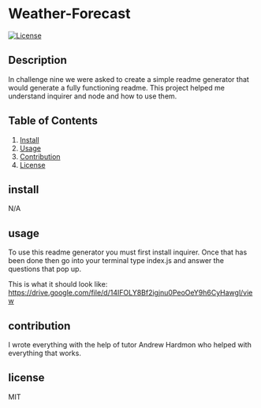 # Weather-Forecast
  [![License](https://img.shields.io/badge/License-MIT-blue.svg)](https://opensource.org/licenses/MIT)
## Description
In challenge nine we were asked to create a simple readme generator that would generate a fully functioning readme. This project helped me understand inquirer and node and how to use them. 
## Table of Contents
1. [Install](#install)
2. [Usage](#usage)
3. [Contribution](#contribution)
4. [License](#license)

## install
N/A

## usage
To use this readme generator you must first install inquirer. Once that has been done then go into your terminal type index.js and answer the questions that pop up.

This is what it should look like:  https://drive.google.com/file/d/14IFOLY8Bf2igjnu0PeoOeY9h6CyHawgl/view

## contribution
I wrote everything with the help of tutor Andrew Hardmon who helped with everything that works.

## license
MIT